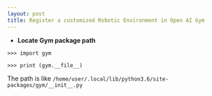 ```yaml
---
layout: post
title: Register a customized Robotic Environment in Open AI Gym
---
```


- **Locate Gym package path**

```>>> import gym```

```>>> print (gym.__file__)```

The path is like ```/home/user/.local/lib/python3.6/site-packages/gym/__init__.py```
